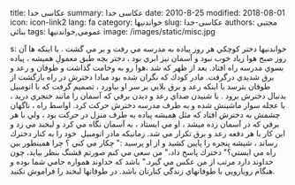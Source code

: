 title: عکاسی خدا
summary: عکاسی خدا
date: 2010-8-25
modified: 2018-08-01
icon:  icon-link2
lang: fa
category: خواندنیها
slug: عکاسی-خدا
authors: مجتبی بنائی
tags: عمومی,خواندنیها
image: /images/static/misc.jpg

s: خواندنیها  دختر كوچكي هر روز پياده به مدرسه مي رفت و بر مي گشت .  با اينكه ها آن روز صبح هوا زياد خوب نبود و آسمان نيز ابري بود ،  دختر بچه طبق معمولِ هميشه ، پياده بسوي مدرسه راه افتاد.  بعد از ظهر كه شد ،‌هوا رو به وخامت گذاشت و طوفان و رعد و برق شديدي درگرفت.  مادر كودك كه نگران شده بود مبادا دخترش در راه بازگشت از طوفان بترسد  يا اينكه رعد و برق بلايي بر سر او بياورد ، تصميم گرفت كه با اتومبيل بدنبال دخترش برود .  با شنيدن صداي رعد و ديدن برقي كه آسمان را مانند خنجري دريد ،  با عجله سوار ماشينش شده و به طرف مدرسه دخترش حركت كرد.  اواسط راه ، ناگهان چشمش به دخترش افتاد كه مثل هميشه پياده به طرف منزل در حركت بود ،  ولي با هر برقي كه در آسمان زده ميشد ، او مي ايستاد ، به آسمان نگاه مي كرد و لبخند مي زد  و اين كار با هر دفعه رعد و برق تكرار مي شد.  زمانيكه مادر اتومبيل  خود را به كنار دخترك رساند ، شيشه پنجره را پايين كشيد و از او پرسيد  :" چكار مي كني ؟ چرا همينطور بين راه مي ايستي؟"  دخترك پاسخ داد،" من سعي مي كنم صورتم قشنگ بنظر بيايد، چون خداوند دارد مرتب از من عكس مي گيرد."  باشد كه خداوند همواره حامي شما بوده و هنگام رويارويي با طوفانهاي زندگي كنارتان باشد.  در طوفانها لبخند را فراموش نكنيد.